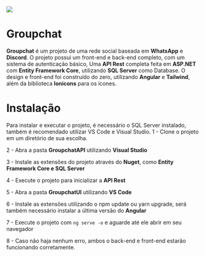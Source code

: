 <img src="https://i.imgur.com/D4gSQvn.png"/>

# Groupchat

**Groupchat** é um projeto de uma rede social baseada em **WhatsApp** e **Discord**. O projeto possui um front-end e back-end completo, com um sistema de autenticação básico,
Uma **API Rest** completa feita em **ASP.NET** com **Entity Framework Core**, utilizando **SQL Server** como Database. O design e front-end foi construído do zero, utilizando **Angular**
e **Tailwind**, além da biblioteca **Ionicons** para os ícones.

# Instalação
Para instalar e executar o projeto, é necessário o SQL Server instalado, também é recomendado utilizar VS Code e Visual Studio.
1 - Clone o projeto em um diretório de sua escolha.

2 - Abra a pasta **GroupchatAPI** utilizando **Visual Studio**

3 - Instale as extensões do projeto através do **Nuget**, como **Entity Framework Core e SQL Server**

4 - Execute o projeto para inicializar a **API Rest**

5 - Abra a pasta **GroupchatUI** utilizando **VS Code**

6 - Instale as extensões utilizando o npm update ou yarn upgrade, será também necessário instalar a última versão do **Angular**

7 - Execute o projeto com `ng serve -o` e aguarde até ele abrir em seu navegador

8 - Caso não haja nenhum erro, ambos o back-end e front-end estarão funcionando corretamente.
